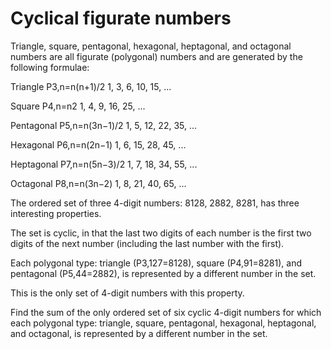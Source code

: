 # Cyclical figurate numbers

Triangle, square, pentagonal, hexagonal, heptagonal, and octagonal numbers are all figurate (polygonal) numbers and are generated by the following formulae:

Triangle	 	P3,n=n(n+1)/2	 	1, 3, 6, 10, 15, ...

Square	 	P4,n=n2	 	1, 4, 9, 16, 25, ...

Pentagonal	 	P5,n=n(3n−1)/2	 	1, 5, 12, 22, 35, ...

Hexagonal	 	P6,n=n(2n−1)	 	1, 6, 15, 28, 45, ...

Heptagonal	 	P7,n=n(5n−3)/2	 	1, 7, 18, 34, 55, ...

Octagonal	 	P8,n=n(3n−2)	 	1, 8, 21, 40, 65, ...

The ordered set of three 4-digit numbers: 8128, 2882, 8281, has three interesting properties.

The set is cyclic, in that the last two digits of each number is the first two digits of the next number (including the last number with the first).

Each polygonal type: triangle (P3,127=8128), square (P4,91=8281), and pentagonal (P5,44=2882), is represented by a different number in the set.

This is the only set of 4-digit numbers with this property.

Find the sum of the only ordered set of six cyclic 4-digit numbers for which each polygonal type: triangle, square, pentagonal, hexagonal, heptagonal, and octagonal, is represented by a different number in the set.